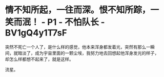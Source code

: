 # 情不知所起，一往而深。恨不知所踪，一笑而泯！ - P1 - 不怕队长 - BV1gQ4y1T7sF

突然不死亡一个人了，是什么样的感觉，他本来浑身都发着光，突然有那么一瞬间，就暗淡了，成为宇宙里面的一颗尘埃，我努力地去回想起他浑身发光的样子，却怎么样都想不起来了，就是这样。

流星。